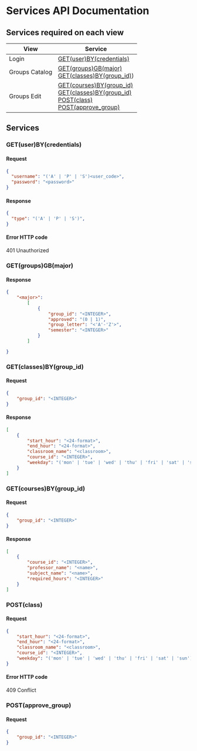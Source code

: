 # Services API Documentation

## Services required on each view

| View |Service |
|---|---|
| Login | [GET(user)BY(credentials)](#getuserbycredentials) |
| Groups Catalog | [GET(groups)GB(major)](#getgroupsgbmajor)<br>[GET(classes)BY(group_id)](#getclassesbygroup_id)) |
| Groups Edit | [GET(courses)BY(group_id)](#getcoursesbygroup_id)<br>[GET(classes)BY(group_id)](#getclassesbygroup_id)<br>[POST(class)](#postclass)<br>[POST(approve_group)](#postapprove_group) |

## Services

### GET(user)BY(credentials)

#### Request

```json
{
  "username": "('A' | 'P' | 'S')<user_code>",
  "password": "<password>"
}
```

#### Response

```json
{
  "type": "('A' | 'P' | 'S')",
}
```

#### Error HTTP code

401 Unauthorized

### GET(groups)GB(major)

#### Response

```json
{
    "<major>":
        [
            {
                "group_id": "<INTEGER>",
                "approved": "(0 | 1)",
                "group_letter": "<'A'-'Z'>",
                "semester": "<INTEGER>"
            }
        ]

}
```

### GET(classes)BY(group_id)

#### Request

```json
{
    "group_id": "<INTEGER>"
}
```

#### Response

```json
[
    {
        "start_hour": "<24-format>",
        "end_hour": "<24-format>",
        "classroom_name": "<classroom>",
        "course_id": "<INTEGER>",
        "weekday": "('mon' | 'tue' | 'wed' | 'thu' | 'fri' | 'sat' | 'sun')"
    }
]
```

### GET(courses)BY(group_id)

#### Request

```json
{
    "group_id": "<INTEGER>"
}
```

#### Response

```json
[
    {
        "course_id": "<INTEGER>",
        "professor_name": "<name>",
        "subject_name": "<name>",
        "required_hours": "<INTEGER>"
    }
]
```

### POST(class)

#### Request

```json
{
    "start_hour": "<24-format>",
    "end_hour": "<24-format>",
    "classroom_name": "<classroom>",
    "course_id": "<INTEGER>",
    "weekday": "('mon' | 'tue' | 'wed' | 'thu' | 'fri' | 'sat' | 'sun')"
}
```

#### Error HTTP code

409 Conflict

### POST(approve_group)

#### Request

```json
{
    "group_id": "<INTEGER>"
}
```
